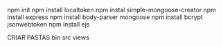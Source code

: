 npm init
npm install localtoken
npm instal simple-mongoose-creator
npm install express
npm install body-parser mongoose
npm install bcrypt jsonwebtoken
npm install ejs

CRIAR PASTAS
bin
src
views